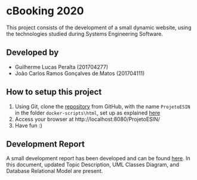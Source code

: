 # **cBooking 2020**

This project consists of the development of a small dynamic website, using the technologies studied during Systems Engineering Software.

## Developed by
* Guilherme Lucas Peralta (201704277)
* João Carlos Ramos Gonçalves de Matos (201704111)

## How to setup this project
1. Using Git, clone the [repository](https://github.com/joamats/ProjetoESIN) from GitHub, with the name `ProjetoESIN` in the folder `docker-scripts\html`, set up as explained [here](https://silvae86.github.io/teaching/2021/ESIN_SIBD/project_setup)
2. Access your browser at http://localhost:8080/ProjetoESIN/
3. Have fun :)

## Development Report 
A small development report has been developed and can be found [here](docs/Report.md). In this document, updated Topic Description, UML Classes Diagram, and Database Relational Model are present.


